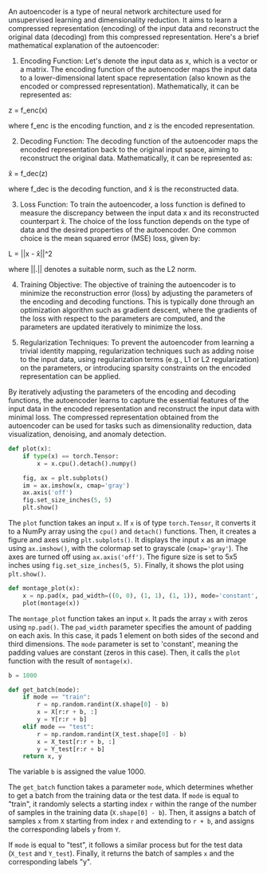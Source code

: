 An autoencoder is a type of neural network architecture used for unsupervised learning and dimensionality reduction. It aims to learn a compressed representation (encoding) of the input data and reconstruct the original data (decoding) from this compressed representation. Here's a brief mathematical explanation of the autoencoder:

1. Encoding Function:
Let's denote the input data as x, which is a vector or a matrix. The encoding function of the autoencoder maps the input data to a lower-dimensional latent space representation (also known as the encoded or compressed representation). Mathematically, it can be represented as:

z = f_enc(x)

where f_enc is the encoding function, and z is the encoded representation.

2. Decoding Function:
The decoding function of the autoencoder maps the encoded representation back to the original input space, aiming to reconstruct the original data. Mathematically, it can be represented as:

x̂ = f_dec(z)

where f_dec is the decoding function, and x̂ is the reconstructed data.

3. Loss Function:
To train the autoencoder, a loss function is defined to measure the discrepancy between the input data x and its reconstructed counterpart x̂. The choice of the loss function depends on the type of data and the desired properties of the autoencoder. One common choice is the mean squared error (MSE) loss, given by:

L = ||x - x̂||^2

where ||.|| denotes a suitable norm, such as the L2 norm.

4. Training Objective:
The objective of training the autoencoder is to minimize the reconstruction error (loss) by adjusting the parameters of the encoding and decoding functions. This is typically done through an optimization algorithm such as gradient descent, where the gradients of the loss with respect to the parameters are computed, and the parameters are updated iteratively to minimize the loss.

5. Regularization Techniques:
To prevent the autoencoder from learning a trivial identity mapping, regularization techniques such as adding noise to the input data, using regularization terms (e.g., L1 or L2 regularization) on the parameters, or introducing sparsity constraints on the encoded representation can be applied.

By iteratively adjusting the parameters of the encoding and decoding functions, the autoencoder learns to capture the essential features of the input data in the encoded representation and reconstruct the input data with minimal loss. The compressed representation obtained from the autoencoder can be used for tasks such as dimensionality reduction, data visualization, denoising, and anomaly detection.



```python
def plot(x):
    if type(x) == torch.Tensor:
        x = x.cpu().detach().numpy()

    fig, ax = plt.subplots()
    im = ax.imshow(x, cmap='gray')
    ax.axis('off')
    fig.set_size_inches(5, 5)
    plt.show()
```

The `plot` function takes an input `x`. If `x` is of type `torch.Tensor`, it converts it to a NumPy array using the `cpu()` and `detach()` functions. Then, it creates a figure and axes using `plt.subplots()`. It displays the input `x` as an image using `ax.imshow()`, with the colormap set to grayscale (`cmap='gray'`). The axes are turned off using `ax.axis('off')`. The figure size is set to 5x5 inches using `fig.set_size_inches(5, 5)`. Finally, it shows the plot using `plt.show()`.

```python
def montage_plot(x):
    x = np.pad(x, pad_width=((0, 0), (1, 1), (1, 1)), mode='constant', constant_values=0)
    plot(montage(x))
```

The `montage_plot` function takes an input `x`. It pads the array `x` with zeros using `np.pad()`. The `pad_width` parameter specifies the amount of padding on each axis. In this case, it pads 1 element on both sides of the second and third dimensions. The `mode` parameter is set to 'constant', meaning the padding values are constant (zeros in this case). Then, it calls the `plot` function with the result of `montage(x)`.

```python
b = 1000

def get_batch(mode):
    if mode == "train":
        r = np.random.randint(X.shape[0] - b)
        x = X[r:r + b, :]
        y = Y[r:r + b]
    elif mode == "test":
        r = np.random.randint(X_test.shape[0] - b)
        x = X_test[r:r + b, :]
        y = Y_test[r:r + b]
    return x, y
```

The variable `b` is assigned the value 1000.

The `get_batch` function takes a parameter `mode`, which determines whether to get a batch from the training data or the test data. If `mode` is equal to "train", it randomly selects a starting index `r` within the range of the number of samples in the training data (`X.shape[0] - b`). Then, it assigns a batch of samples `x` from `X` starting from index `r` and extending to `r + b`, and assigns the corresponding labels `y` from `Y`.

If `mode` is equal to "test", it follows a similar process but for the test data (`X_test` and `Y_test`). Finally, it returns the batch of samples `x` and the corresponding labels "y".
